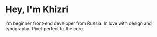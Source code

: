 # Hey, I'm Khizri

I'm beginner front-end developer from Russia.
In love with design and typography. Pixel-perfect to the core.
